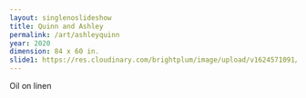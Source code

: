 ```yaml
---
layout: singlenoslideshow
title: Quinn and Ashley
permalink: /art/ashleyquinn
year: 2020
dimension: 84 x 60 in.
slide1: https://res.cloudinary.com/brightplum/image/upload/v1624571091/ashleyjan/2020/Quinn_and_Ashley_.jpg
---
```


Oil on linen
